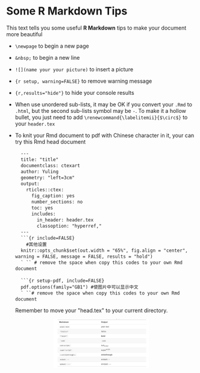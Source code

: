 # Some R Markdown Tips

This text tells you some useful **R Markdown** tips to make your document more beautiful

* `\newpage` to begin a new page
* `&nbsp;` to begin a new line
* `![](name your your picture)` to insert a picture
* `{r setup, warning=FALSE}` to remove warning message
* `{r,results="hide"}` to hide your console results
* When use unordered sub-lists, it may be OK if you convert your `.Rmd` to `.html`, but the second sub-lists symbol may be `-`. To make it a hollow bullet, you just need to add `\renewcommand{\labelitemii}{$\circ$}` to your `header.tex` 
* To knit your Rmd document to pdf with Chinese character in it, your can try this Rmd head document

  ```
    ---
    title: "title"
    documentclass: ctexart
    author: Yuling
    geometry: "left=3cm"
    output:
      rticles::ctex:
        fig_caption: yes
        number_sections: no
        toc: yes
        includes:
          in_header: header.tex
          classoption: "hyperref,"
    ---
    ```{r include=FALSE}
      #其他设置
    knitr::opts_chunk$set(out.width = "65%", fig.align = "center", warning = FALSE, message = FALSE, results = "hold")
    ` `` # remove the space when copy this codes to your own Rmd document

    ```{r setup-pdf, include=FALSE}
    pdf.options(family="GB1") #使图片中可以显示中文
    ` ``# remove the space when copy this codes to your own Rmd document
  ```
  Remember to move your "head.tex" to your current directory.
 <div align="center"><img src='./Rmarkdown_format.jpg' width="50%" height="50%" /></div>
